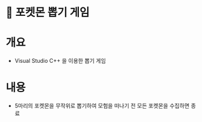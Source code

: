 # 🎱 포켓몬 뽑기 게임
# 개요
- Visual Studio C++ 을 이용한 뽑기 게임
# 내용
- 5마리의 포켓몬을 무작위로 뽑기하여 모험을 떠나기 전 모든 포켓몬을 수집하면 종료
